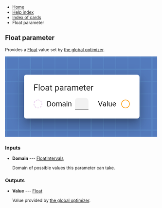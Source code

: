 <ul class="breadcrumb">
    <li><a href="">Home</a></li>
    <li><a href="help.html">Help index</a></li>
    <li><a href="cards/">Index of cards</a></li>
    <li>Float parameter</li>
</ul>

## Float parameter

Provides a [Float](types/Float.html) value set by [the global optimizer](work_screen.html#fine-tune-parameters-automatically).

!["Float parameter" card](assets/img/cards/parameterFloat.png)


### Inputs


* **Domain** --- [FloatIntervals](types/FloatIntervals.html)

  Domain of possible values this parameter can take.





### Outputs


* **Value** --- [Float](types/Float.html)

  Value provided by [the global optimizer](work_screen.html#fine-tune-parameters-automatically).




